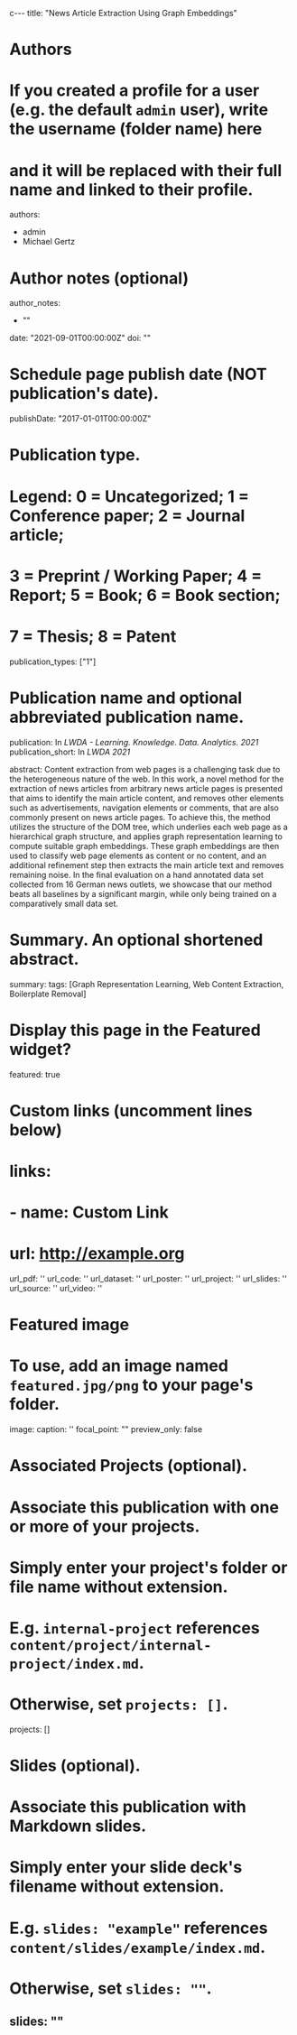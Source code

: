 c---
title: "News Article Extraction Using Graph Embeddings"

# Authors
# If you created a profile for a user (e.g. the default `admin` user), write the username (folder name) here 
# and it will be replaced with their full name and linked to their profile.
authors:
- admin
- Michael Gertz

# Author notes (optional)
author_notes:
- ""

date: "2021-09-01T00:00:00Z"
doi: ""

# Schedule page publish date (NOT publication's date).
publishDate: "2017-01-01T00:00:00Z"

# Publication type.
# Legend: 0 = Uncategorized; 1 = Conference paper; 2 = Journal article;
# 3 = Preprint / Working Paper; 4 = Report; 5 = Book; 6 = Book section;
# 7 = Thesis; 8 = Patent
publication_types: ["1"]

# Publication name and optional abbreviated publication name.
publication: In *LWDA - Learning. Knowledge. Data. Analytics. 2021*
publication_short: In *LWDA 2021*

abstract: Content extraction from web pages is a challenging task due to the heterogeneous nature of the web. In this work, a novel method for the extraction of news articles from arbitrary news article pages is presented that aims to identify the main article content, and removes other elements such as advertisements, navigation elements or comments, that are also commonly present on news article pages. To achieve this, the method utilizes the structure of the DOM tree, which underlies each web page as a hierarchical graph structure, and applies graph representation learning to compute suitable graph embeddings. These graph embeddings are then used to classify web page elements as content or no content, and an additional refinement step then extracts the main article text and removes remaining noise. In the final evaluation on a hand annotated data set collected from 16 German news outlets, we showcase that our method beats all baselines by a significant margin, while only being trained on a comparatively small data set.

# Summary. An optional shortened abstract.
summary: 
tags: [Graph Representation Learning, Web Content Extraction, Boilerplate Removal]

# Display this page in the Featured widget?
featured: true

# Custom links (uncomment lines below)
# links:
# - name: Custom Link
#   url: http://example.org

url_pdf: ''
url_code: ''
url_dataset: ''
url_poster: ''
url_project: ''
url_slides: ''
url_source: ''
url_video: ''

# Featured image
# To use, add an image named `featured.jpg/png` to your page's folder. 
image:
  caption: ''
  focal_point: ""
  preview_only: false

# Associated Projects (optional).
#   Associate this publication with one or more of your projects.
#   Simply enter your project's folder or file name without extension.
#   E.g. `internal-project` references `content/project/internal-project/index.md`.
#   Otherwise, set `projects: []`.
projects: []

# Slides (optional).
#   Associate this publication with Markdown slides.
#   Simply enter your slide deck's filename without extension.
#   E.g. `slides: "example"` references `content/slides/example/index.md`.
#   Otherwise, set `slides: ""`.
slides: ""
---
